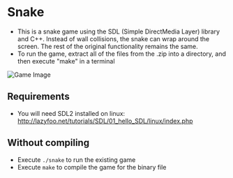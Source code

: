 # Snake
- This is a snake game using the SDL (Simple DirectMedia Layer) library and C++. Instead of
  wall collisions, the snake can wrap around the screen. The rest of the original functionality
  remains the same.
- To run the game, extract all of the files from the .zip into a directory, and then execute "make" in a terminal

![Game Image](https://i.imgur.com/QYgxrmz.png)

## Requirements
- You will need SDL2 installed on linux: http://lazyfoo.net/tutorials/SDL/01_hello_SDL/linux/index.php

## Without compiling
- Execute `./snake` to run the existing game
- Execute `make` to compile the game for the binary file
